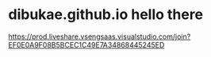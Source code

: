 # dibukae.github.io hello there

https://prod.liveshare.vsengsaas.visualstudio.com/join?EF0E0A9F08B5BCEC1C49E7A34868445245ED
